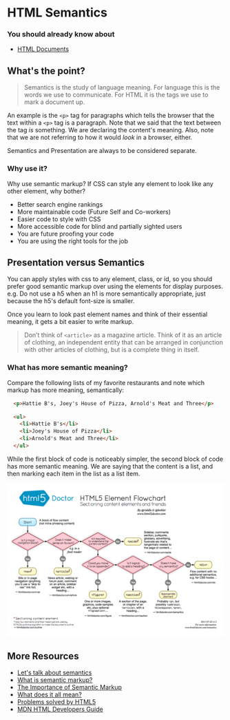 # HTML Semantics

### You should already know about
* [HTML Documents](/units/html-documents/README.md)

## What's the point?
> Semantics is the study of language meaning. For language this is the words we use to communicate. For HTML it is the tags we use to mark a document up.

An example is the `<p>` tag for paragraphs which tells the browser that the text within a `<p>` tag is a paragraph. Note that we said that the text between the tag _is_ something. We are declaring the content's meaning. Also, note that we are not referring to how it would _look_ in a browser, either.

Semantics and Presentation are always to be considered separate.

### Why use it?

Why use semantic markup? If CSS can style any element to look like any other element, why bother?
- Better search engine rankings
- More maintainable code (Future Self and Co-workers)
- Easier code to style with CSS
- More accessible code for blind and partially sighted users
- You are future proofing your code
- You are using the right tools for the job

## Presentation versus Semantics

You can apply styles with css to any element, class, or id, so you should prefer good semantic markup over using the elements for display purposes. e.g. Do not use a h5 when an h1 is more semantically appropriate, just because the h5's default font-size is smaller.

Once you learn to look past element names and think of their essential meaning, it gets a bit easier to write markup.

> Don’t think of `<article>` as a magazine article. Think of it as an article of clothing, an independent entity that can be arranged in conjunction with other articles of clothing, but is a complete thing in itself.

### What has more semantic meaning?

Compare the following lists of my favorite restaurants and note which markup has more meaning, semantically:

```html
  <p>Hattie B's, Joey's House of Pizza, Arnold's Meat and Three</p>
```

```html
  <ul>
    <li>Hattie B's</li>
    <li>Joey's House of Pizza</li>
    <li>Arnold's Meat and Three</li>
  </ul>
```

While the first block of code is noticeably simpler, the second block of code has more semantic meaning. We are saying that the content is a list, and then marking each item in the list as a list item.

![Sectioning Chart](sectioning-flowchart.png)


## More Resources

* [Let's talk about semantics](http://html5doctor.com/lets-talk-about-semantics/)
* [What is semantic markup?](http://www.tyssendesign.com.au/articles/faqs/what-is-semantic-mark-up/)
* [The Importance of Semantic Markup](http://shapeshed.com/the_importance_of_semantic_markup/)
* [What does it all mean?](http://diveintohtml5.info/semantics.html)
* [Problems solved by HTML5](https://developer.mozilla.org/en-US/docs/Web/Guide/HTML/Sections_and_Outlines_of_an_HTML5_document)
* [MDN HTML Developers Guide](https://developer.mozilla.org/en-US/docs/Web/Guide/HTML)
